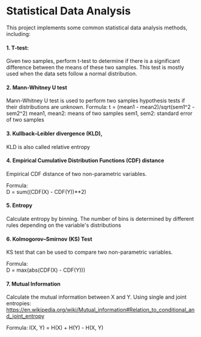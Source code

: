 # Statistical Data Analysis

This project implements some common statistical data analysis methods, including:


#### 1. T-test: 
Given two samples, perform t-test to determine if there is a significant difference between the means of these two samples.
This test is mostly used when the data sets follow a normal distribution.

#### 2. Mann-Whitney U test
Mann-Whitney U test is used to perform two samples hypothesis tests if their distributions are unknown.
Formula:
           t = (mean1 - mean2)/sqrt(sem1^2 - sem2^2)
           mean1, mean2: means of two samples
           sem1, sem2: standard error of two samples
           
#### 3. Kullback–Leibler divergence (KLD), 
KLD is also called relative entropy

#### 4. Empirical Cumulative Distribution Functions (CDF) distance
Empirical CDF distance of two non-parametric variables. 

Formula:  
    D = sum((CDF(X) - CDF(Y))**2)

#### 5. Entropy
Calculate entropy by binning. The number of bins is determined by different rules depending on the variable's distributions

#### 6. Kolmogorov–Smirnov (KS) Test
KS test that can be used to compare two non-parametric variables. 

Formula:  
    D = max(abs(CDF(X) - CDF(Y)))

#### 7. Mutual Information
Calculate the mutual information between X and Y. Using single and joint entropies:
https://en.wikipedia.org/wiki/Mutual_information#Relation_to_conditional_and_joint_entropy

Formula: 
    I(X, Y) = H(X) + H(Y) - H(X, Y)
